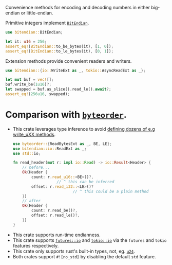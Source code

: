 <!-- cargo-rdme start -->

Convenience methods for encoding and decoding numbers in either big-endian
or little-endian.

Primitive integers implement [`BitEndian`](https://docs.rs/bitendian/latest/bitendian/trait.BitEndian.html).
```rust
use bitendian::BitEndian;

let it: u16 = 256;
assert_eq!(BitEndian::to_be_bytes(it), [1, 0]);
assert_eq!(BitEndian::to_le_bytes(it), [0, 1]);
```

Extension methods provide convenient readers and writers.
```rust
use bitendian::{io::WriteExt as _, tokio::AsyncReadExt as _};

let mut buf = vec![];
buf.write_be(1u16)?;
let swapped = buf.as_slice().read_le().await?;
assert_eq!(256u16, swapped);
```

# Comparison with [`byteorder`].
- This crate leverages type inference to avoid [defining dozens of e.g write_uXX methods].
  ```rust
  use byteorder::{ReadBytesExt as _, BE, LE};
  use bitendian::io::ReadExt as _;
  use std::io;

  fn read_header(mut r: impl io::Read) -> io::Result<Header> {
      // before...
      Ok(Header {
          count: r.read_u16::<BE>()?,
                     // ^ this can be inferred
          offset: r.read_i32::<LE>()?
                            // ^ this could be a plain method
      })
      // after
      Ok(Header {
          count: r.read_be()?,
          offset: r.read_le()?,
      })
  }
  ```
- This crate supports run-time endianness.
- This crate supports [`futures::io`] and [`tokio::io`] via the `futures`
  and `tokio` features respectively.
- This crate only supports rust's built-in types, not, eg. [`u24`].
- Both crates support `#![no_std]` by disabling the default `std` feature.

[`byteorder`]: https://docs.rs/byteorder/1/byteorder/index.html
[defining dozens of e.g write_uXX methods]: https://docs.rs/byteorder/1/byteorder/trait.WriteBytesExt.html#method.write_u8
[`u24`]: https://docs.rs/byteorder/1/byteorder/trait.WriteBytesExt.html#method.write_u24
[`futures::io`]: https://docs.rs/futures/0.3/futures/io/
[`tokio::io`]: https://docs.rs/tokio/1/tokio/io/index.html

<!-- cargo-rdme end -->

